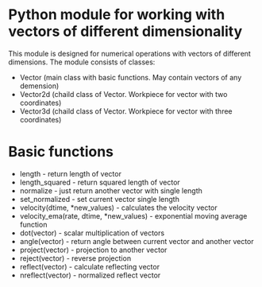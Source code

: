 # Python module for working with vectors of different dimensionality
This module is designed for numerical operations with vectors of different dimensions. 
The module consists of classes:
* Vector (main class with basic functions. May contain vectors of any demension)
* Vector2d (chaild class of Vector. Workpiece for vector with two coordinates)
* Vector3d (chaild class of Vector. Workpiece for vector with three coordinates)

# Basic functions
* length - return length of vector
* length_squared - return squared length of vector
* normalize - just return another vector with single length
* set_normalized - set current vector single length
* velocity(dtime, *new_values) - calculates the velocity vector
* velocity_ema(rate, dtime, *new_values) - exponential moving average function
* dot(vector) - scalar multiplication of vectors
* angle(vector) - return angle between current vector and another vector
* project(vector) - projection to another vector
* reject(vector) - reverse projection
* reflect(vector) - calculate reflecting vector
* nreflect(vector) - normalized reflect vector
